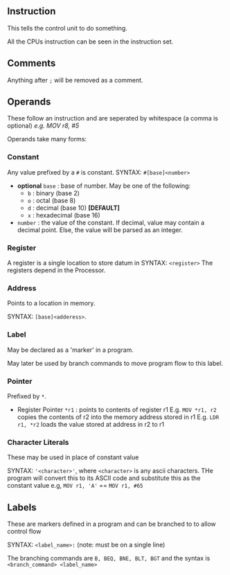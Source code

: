 ## Instruction
This tells the control unit to do something.

All the CPUs instruction can be seen in the instruction set.

## Comments
Anything after `;` will be removed as a comment.

## Operands
These follow an instruction and are seperated by whitespace (a comma is optional)
*e.g. MOV r8, #5*

Operands take many forms:

### Constant
Any value prefixed by a `#` is constant.
SYNTAX: `#[base]<number>`
- **optional** `base` : base of number. May be one of the following:
  - `b` : binary (base 2)
  - `o` : octal (base 8)
  - `d` : decimal (base 10) **[DEFAULT]**
  - `x` : hexadecimal (base 16)
- `number` : the value of the constant. If decimal, value may contain a decimal point. Else, the value will be parsed as an integer.

### Register
A register is a single location to store datum in
SYNTAX: `<register>`
The registers depend in the Processor.

### Address
Points to a location in memory.

SYNTAX: `[base]<adderess>`.

### Label
May be declared as a 'marker' in a program.

May later be used by branch commands to move program flow to this label.

### Pointer
Prefixed by `*`.

- Register Pointer `*r1` : points to contents of register r1
  E.g. `MOV *r1, r2` copies the contents of r2 into the memory address stored in r1
  E.g. `LDR r1, *r2` loads the value stored at address in r2 to r1

### Character Literals
These may be used in place of constant value

SYNTAX: `'<character>'`, where `<character>` is any ascii characters. THe program will convert this to its ASCII code and substitute this as the constant value e.g, `MOV r1, 'A'` == `MOV r1, #65`

## Labels
These are markers defined in a program and can be branched to to allow control flow

SYNTAX: `<label_name>:` (note: must be on a single line)

The branching commands are `B, BEQ, BNE, BLT, BGT` and the syntax is `<branch_command> <label_name>`